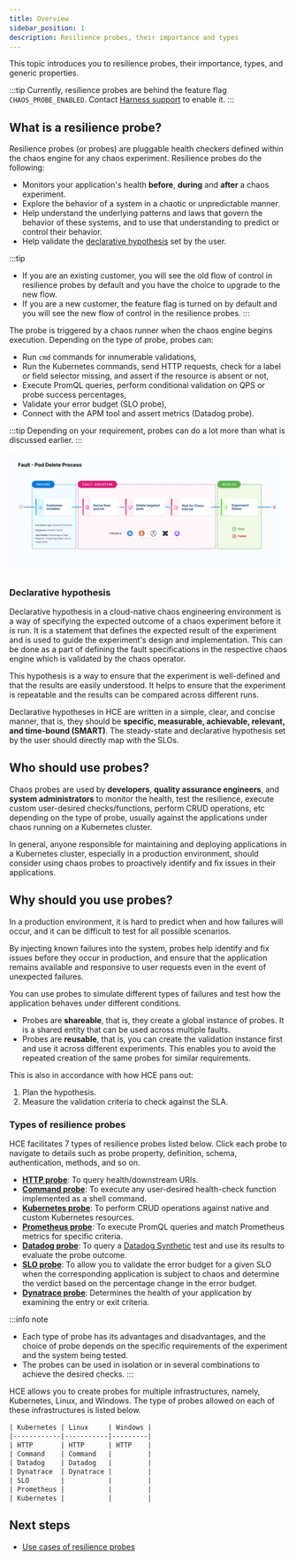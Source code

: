 ```yaml
---
title: Overview
sidebar_position: 1
description: Resilience probes, their importance and types
---
```

This topic introduces you to resilience probes, their importance, types, and generic properties.

:::tip
Currently, resilience probes are behind the feature flag `CHAOS_PROBE_ENABLED`. Contact [Harness support](mailto:support@harness.io) to enable it.
:::

## What is a resilience probe?

Resilience probes (or probes) are pluggable health checkers defined within the chaos engine for any chaos experiment. Resilience probes do the following:
- Monitors your application's health **before**, **during** and **after** a chaos experiment.
- Explore the behavior of a system in a chaotic or unpredictable manner.
- Help understand the underlying patterns and laws that govern the behavior of these systems, and to use that understanding to predict or control their behavior.
- Help validate the [declarative hypothesis](#declarative-hypothesis) set by the user.


:::tip
- If you are an existing customer, you will see the old flow of control in resilience probes by default and you have the choice to upgrade to the new flow.
- If you are a new customer, the feature flag is turned on by default and you will see the new flow of control in the resilience probes.
:::

The probe is triggered by a chaos runner when the chaos engine begins execution.
Depending on the type of probe, probes can:
* Run `cmd` commands for innumerable validations,
* Run the Kubernetes commands, send HTTP requests, check for a label or field selector missing, and assert if the resource is absent or not,
* Execute PromQL queries, perform conditional validation on QPS or probe success percentages,
* Validate your error budget (SLO probe),
* Connect with the APM tool and assert metrics (Datadog probe).

:::tip
Depending on your requirement, probes can do a lot more than what is discussed earlier.
:::

![Probe](./static/overview/probe.png)

### Declarative hypothesis

Declarative hypothesis in a cloud-native chaos engineering environment is a way of specifying the expected outcome of a chaos experiment before it is run. It is a statement that defines the expected result of the experiment and is used to guide the experiment's design and implementation. This can be done as a part of defining the fault specifications in the respective chaos engine which is validated by the chaos operator.

This hypothesis is a way to ensure that the experiment is well-defined and that the results are easily understood. It helps to ensure that the experiment is repeatable and the results can be compared across different runs.

Declarative hypotheses in HCE are written in a simple, clear, and concise manner, that is, they should be **specific, measurable, achievable, relevant, and time-bound (SMART)**. The steady-state and declarative hypothesis set by the user should directly map with the SLOs.

## Who should use probes?

Chaos probes are used by **developers**, **quality assurance engineers**, and **system administrators** to monitor the health, test the resilience, execute custom user-desired checks/functions, perform CRUD operations, etc depending on the type of probe, usually against the applications under chaos running on a Kubernetes cluster.

In general, anyone responsible for maintaining and deploying applications in a Kubernetes cluster, especially in a production environment, should consider using chaos probes to proactively identify and fix issues in their applications.

## Why should you use probes?

In a production environment, it is hard to predict when and how failures will occur, and it can be difficult to test for all possible scenarios.

By injecting known failures into the system, probes help identify and fix issues before they occur in production, and ensure that the application remains available and responsive to user requests even in the event of unexpected failures.

You can use probes to simulate different types of failures and test how the application behaves under different conditions.

- Probes are **shareable**, that is, they create a global instance of probes. It is a shared entity that can be used across multiple faults.
- Probes are **reusable**, that is, you can create the validation instance first and use it across different experiments. This enables you to avoid the repeated creation of the same probes for similar requirements.

This is also in accordance with how HCE pans out:
1. Plan the hypothesis.
2. Measure the validation criteria to check against the SLA.

### Types of resilience probes

HCE facilitates 7 types of resilience probes listed below. Click each probe to navigate to details such as probe property, definition, schema, authentication, methods, and so on.

- [**HTTP probe**](/docs/chaos-engineering/features/resilience-probes/http-probe.md): To query health/downstream URIs.
- [**Command probe**](/docs/chaos-engineering/features/resilience-probes/cmd-probe/cmd-probe.md): To execute any user-desired health-check function implemented as a shell command.
- [**Kubernetes probe**](/docs/chaos-engineering/features/resilience-probes/k8s-probe.md): To perform CRUD operations against native and custom Kubernetes resources.
- [**Prometheus probe**](/docs/chaos-engineering/features/resilience-probes/prom-probe.md): To execute PromQL queries and match Prometheus metrics for specific criteria.
- [**Datadog probe**](/docs/chaos-engineering/features/resilience-probes/datadog-probe.md): To query a [Datadog Synthetic](https://docs.datadoghq.com/synthetics/) test and use its results to evaluate the probe outcome.
- [**SLO probe**](/docs/chaos-engineering/features/resilience-probes/slo-probe.md): To allow you to validate the error budget for a given SLO when the corresponding application is subject to chaos and determine the verdict based on the percentage change in the error budget.
- [**Dynatrace probe**](/docs/chaos-engineering/features/resilience-probes/dynatrace-probe.md): Determines the health of your application by examining the entry or exit criteria.


:::info note
* Each type of probe has its advantages and disadvantages, and the choice of probe depends on the specific requirements of the experiment and the system being tested.
* The probes can be used in isolation or in several combinations to achieve the desired checks.
:::

HCE allows you to create probes for multiple infrastructures, namely, Kubernetes, Linux, and Windows. The type of probes allowed on each of these infrastructures is listed below.

	| Kubernetes | Linux     | Windows |
	|------------|-----------|---------|
	| HTTP       | HTTP      | HTTP    |
	| Command    | Command   |         |
	| Datadog    | Datadog   |         |
	| Dynatrace  | Dynatrace |         |
	| SLO        |           |         |
	| Prometheus |           |         |
	| Kubernetes |           |         |

## Next steps

* [Use cases of resilience probes](/docs/chaos-engineering/features/resilience-probes/types#common-use-cases)
